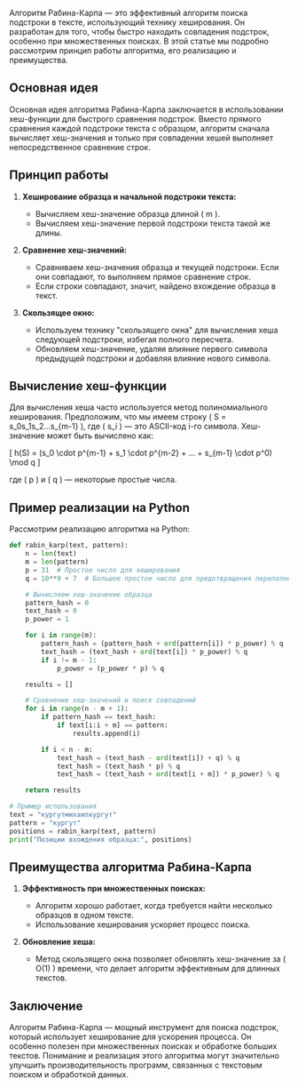 Алгоритм Рабина-Карпа — это эффективный алгоритм поиска подстроки в тексте, использующий технику хеширования. Он разработан для того, чтобы быстро находить совпадения подстрок, особенно при множественных поисках. В этой статье мы подробно рассмотрим принцип работы алгоритма, его реализацию и преимущества.

## Основная идея

Основная идея алгоритма Рабина-Карпа заключается в использовании хеш-функции для быстрого сравнения подстрок. Вместо прямого сравнения каждой подстроки текста с образцом, алгоритм сначала вычисляет хеш-значения и только при совпадении хешей выполняет непосредственное сравнение строк.

## Принцип работы

1. **Хеширование образца и начальной подстроки текста:**
   - Вычисляем хеш-значение образца длиной \( m \).
   - Вычисляем хеш-значение первой подстроки текста такой же длины.

2. **Сравнение хеш-значений:**
   - Сравниваем хеш-значения образца и текущей подстроки. Если они совпадают, то выполняем прямое сравнение строк.
   - Если строки совпадают, значит, найдено вхождение образца в текст.

3. **Скользящее окно:**
   - Используем технику "скользящего окна" для вычисления хеша следующей подстроки, избегая полного пересчета.
   - Обновляем хеш-значение, удаляя влияние первого символа предыдущей подстроки и добавляя влияние нового символа.

## Вычисление хеш-функции

Для вычисления хеша часто используется метод полиномиального хеширования. Предположим, что мы имеем строку \( S = s_0s_1s_2...s_{m-1} \), где \( s_i \) — это ASCII-код i-го символа. Хеш-значение может быть вычислено как:

\[ h(S) = (s_0 \cdot p^{m-1} + s_1 \cdot p^{m-2} + ... + s_{m-1} \cdot p^0) \mod q \]

где \( p \) и \( q \) — некоторые простые числа.

## Пример реализации на Python

Рассмотрим реализацию алгоритма на Python:

```python
def rabin_karp(text, pattern):
    n = len(text)
    m = len(pattern)
    p = 31  # Простое число для хеширования
    q = 10**9 + 7  # Большое простое число для предотвращения переполнения

    # Вычисляем хеш-значение образца
    pattern_hash = 0
    text_hash = 0
    p_power = 1

    for i in range(m):
        pattern_hash = (pattern_hash + ord(pattern[i]) * p_power) % q
        text_hash = (text_hash + ord(text[i]) * p_power) % q
        if i != m - 1:
            p_power = (p_power * p) % q

    results = []

    # Сравнение хеш-значений и поиск совпадений
    for i in range(n - m + 1):
        if pattern_hash == text_hash:
            if text[i:i + m] == pattern:
                results.append(i)

        if i < n - m:
            text_hash = (text_hash - ord(text[i]) + q) % q
            text_hash = (text_hash * p) % q
            text_hash = (text_hash + ord(text[i + m]) * p_power) % q

    return results

# Пример использования
text = "кургутмихаилкургут"
pattern = "кургут"
positions = rabin_karp(text, pattern)
print("Позиции вхождения образца:", positions)
```

## Преимущества алгоритма Рабина-Карпа

1. **Эффективность при множественных поисках:**
   - Алгоритм хорошо работает, когда требуется найти несколько образцов в одном тексте.
   - Использование хеширования ускоряет процесс поиска.

2. **Обновление хеша:**
   - Метод скользящего окна позволяет обновлять хеш-значение за \( O(1) \) времени, что делает алгоритм эффективным для длинных текстов.

## Заключение

Алгоритм Рабина-Карпа — мощный инструмент для поиска подстрок, который использует хеширование для ускорения процесса. Он особенно полезен при множественных поисках и обработке больших текстов. Понимание и реализация этого алгоритма могут значительно улучшить производительность программ, связанных с текстовым поиском и обработкой данных.